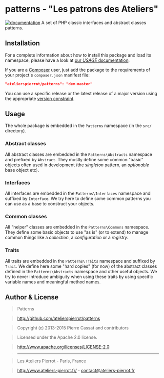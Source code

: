 patterns - "Les patrons des Ateliers"
========

[![documentation](http://img.ateliers-pierrot-static.fr/read-the-doc.svg)](http://docs.ateliers-pierrot.fr/patterns/)
A set of PHP classic interfaces and abstract classes patterns.


Installation
------------

For a complete information about how to install this package and load its namespace, 
please have a look at [our *USAGE* documentation](http://github.com/atelierspierrot/atelierspierrot/blob/master/USAGE.md).

If you are a [Composer](http://getcomposer.org/) user, just add the package to the 
requirements of your project's `composer.json` manifest file:

```json
"atelierspierrot/patterns": "dev-master"
```

You can use a specific release or the latest release of a major version using the appropriate
[version constraint](http://getcomposer.org/doc/01-basic-usage.md#package-versions).


Usage
-----

The whole package is embedded in the `Patterns` namespace (in the `src/` directory).

### Abstract classes

All abstract classes are embedded in the `Patterns\Abstracts` namespace and prefixed by `Abstract`.
They mostly define some common "basic" objects often used in development (the *singleton* pattern, 
an *optionable* base object etc).

### Interfaces

All interfaces are embedded in the `Patterns\Interfaces` namespace and suffixed by `Interface`.
We try here to define some common patterns you can use as a base to construct your objects. 

### Common classes

All "helper" classes are embedded in the `Patterns\Commons` namespace. They define some basic objects
to use "as is" (or to extend) to manage common things like a *collection*, a *configuration* or a 
*registry*.

### Traits

All traits are embedded in the `Patterns\Traits` namespace and suffixed by `Trait`. We define here
some "hard copies" (for now) of the abstract classes defined in the `Patterns\Abstracts` namespace
and other useful objects. We try to never introduce ambiguity when using these traits by using 
specific variable names and meaningful method names.


Author & License
----------------

>    Patterns

>    http://github.com/atelierspierrot/patterns

>    Copyright (c) 2013-2015 Pierre Cassat and contributors

>    Licensed under the Apache 2.0 license.

>    http://www.apache.org/licenses/LICENSE-2.0

>    ----

>    Les Ateliers Pierrot - Paris, France

>    <http://www.ateliers-pierrot.fr/> - <contact@ateliers-pierrot.fr>
